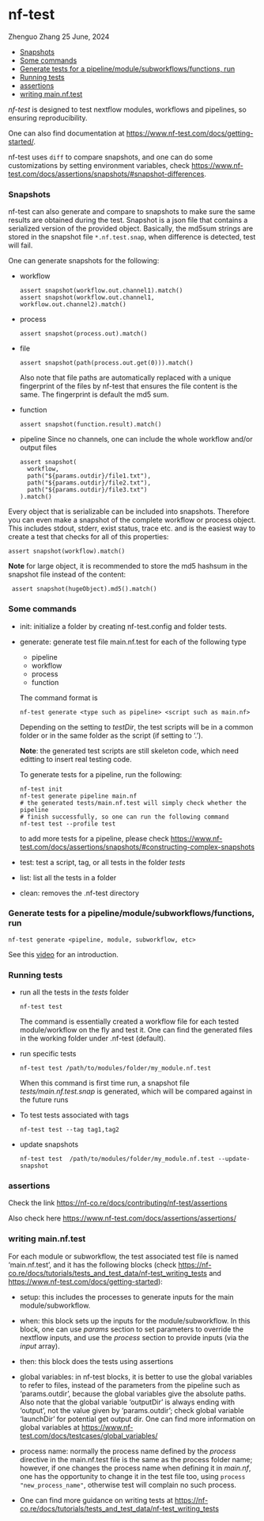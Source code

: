 nf-test
================
Zhenguo Zhang
25 June, 2024

-   [Snapshots](#snapshots)
-   [Some commands](#some-commands)
-   [Generate tests for a pipeline/module/subworkflows/functions,
    run](#generate-tests-for-a-pipelinemodulesubworkflowsfunctions-run)
-   [Running tests](#running-tests)
-   [assertions](#assertions)
-   [writing main.nf.test](#writing-mainnftest)

*nf-test* is designed to test nextflow modules, workflows and pipelines,
so ensuring reproducibility.

One can also find documentation at
<https://www.nf-test.com/docs/getting-started/>.

nf-test uses `diff` to compare snapshots, and one can do some
customizations by setting environment variables, check
<https://www.nf-test.com/docs/assertions/snapshots/#snapshot-differences>.

### Snapshots

nf-test can also generate and compare to snapshots to make sure the same
results are obtained during the test. Snapshot is a json file that
contains a serialized version of the provided object. Basically, the
md5sum strings are stored in the snapshot file `*.nf.test.snap`, when
difference is detected, test will fail.

One can generate snapshots for the following:

-   workflow

        assert snapshot(workflow.out.channel1).match()
        assert snapshot(workflow.out.channel1, workflow.out.channel2).match()

-   process

        assert snapshot(process.out).match()

-   file

        assert snapshot(path(process.out.get(0))).match()

    Also note that file paths are automatically replaced with a unique
    fingerprint of the files by nf-test that ensures the file content is
    the same. The fingerprint is default the md5 sum.

-   function

        assert snapshot(function.result).match()

-   pipeline Since no channels, one can include the whole workflow
    and/or output files

        assert snapshot(
          workflow,
          path("${params.outdir}/file1.txt"),
          path("${params.outdir}/file2.txt"),
          path("${params.outdir}/file3.txt")
        ).match()

Every object that is serializable can be included into snapshots.
Therefore you can even make a snapshot of the complete workflow or
process object. This includes stdout, stderr, exist status, trace etc.
and is the easiest way to create a test that checks for all of this
properties:

    assert snapshot(workflow).match()

**Note** for large object, it is recommended to store the md5 hashsum in
the snapshot file instead of the content:

     assert snapshot(hugeObject).md5().match()

### Some commands

-   init: initialize a folder by creating nf-test.config and folder
    tests.

-   generate: generate test file main.nf.test for each of the following
    type

    -   pipeline
    -   workflow
    -   process
    -   function

    The command format is

        nf-test generate <type such as pipeline> <script such as main.nf>

    Depending on the setting to *testDir*, the test scripts will be in a
    common folder or in the same folder as the script (if setting to
    ‘.’).

    **Note**: the generated test scripts are still skeleton code, which
    need editting to insert real testing code.

    To generate tests for a pipeline, run the following:

        nf-test init
        nf-test generate pipeline main.nf
        # the generated tests/main.nf.test will simply check whether the pipeline
        # finish successfully, so one can run the following command
        nf-test test --profile test

    to add more tests for a pipeline, please check
    <https://www.nf-test.com/docs/assertions/snapshots/#constructing-complex-snapshots>

-   test: test a script, tag, or all tests in the folder *tests*

-   list: list all the tests in a folder

-   clean: removes the .nf-test directory

### Generate tests for a pipeline/module/subworkflows/functions, run

    nf-test generate <pipeline, module, subworkflow, etc>

See this [video](https://www.youtube.com/watch?v=K9B7JRkMpQ4) for an
introduction.

### Running tests

-   run all the tests in the *tests* folder

        nf-test test

    The command is essentially created a workflow file for each tested
    module/workflow on the fly and test it. One can find the generated
    files in the working folder under .nf-test (default).

-   run specific tests

        nf-test test /path/to/modules/folder/my_module.nf.test

    When this command is first time run, a snapshot file
    *tests/main.nf.test.snap* is generated, which will be compared
    against in the future runs

-   To test tests associated with tags

        nf-test test --tag tag1,tag2

-   update snapshots

        nf-test test  /path/to/modules/folder/my_module.nf.test --update-snapshot

### assertions

Check the link <https://nf-co.re/docs/contributing/nf-test/assertions>

Also check here <https://www.nf-test.com/docs/assertions/assertions/>

### writing main.nf.test

For each module or subworkflow, the test associated test file is named
‘main.nf.test’, and it has the following blocks (check
<https://nf-co.re/docs/tutorials/tests_and_test_data/nf-test_writing_tests>
and <https://www.nf-test.com/docs/getting-started>):

-   setup: this includes the processes to generate inputs for the main
    module/subworkflow.

-   when: this block sets up the inputs for the module/subworkflow. In
    this block, one can use *params* section to set parameters to
    override the nextflow inputs, and use the *process* section to
    provide inputs (via the *input* array).

-   then: this block does the tests using assertions

-   global variables: in nf-test blocks, it is better to use the global
    variables to refer to files, instead of the parameters from the
    pipeline such as ‘params.outdir’, because the global variables give
    the absolute paths. Also note that the global variable ‘outputDir’
    is always ending with ‘output’, not the value given by
    ‘params.outdir’; check global variable ‘launchDir’ for potential get
    output dir. One can find more information on global variables at
    <https://www.nf-test.com/docs/testcases/global_variables/>

-   process name: normally the process name defined by the *process*
    directive in the main.nf.test file is the same as the process folder
    name; however, if one changes the process name when defining it in
    *main.nf*, one has the opportunity to change it in the test file
    too, using `process "new_process_name"`, otherwise test will
    complain no such process.

-   One can find more guidance on writing tests at
    <https://nf-co.re/docs/tutorials/tests_and_test_data/nf-test_writing_tests>
